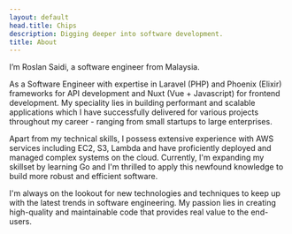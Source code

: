```yaml
---
layout: default
head.title: Chips
description: Digging deeper into software development.
title: About
---
```


I’m Roslan Saidi, a software engineer from Malaysia.

As a Software Engineer with expertise in Laravel (PHP) and Phoenix (Elixir) frameworks for API development and Nuxt (Vue + Javascript) for frontend development. My speciality lies in building performant and scalable applications which I have successfully delivered for various projects throughout my career - ranging from small startups to large enterprises.

Apart from my technical skills, I possess extensive experience with AWS services including EC2, S3, Lambda and have proficiently deployed and managed complex systems on the cloud. Currently, I'm expanding my skillset by learning Go and I'm thrilled to apply this newfound knowledge to build more robust and efficient software.

I'm always on the lookout for new technologies and techniques to keep up with the latest trends in software engineering. My passion lies in creating high-quality and maintainable code that provides real value to the end-users.

